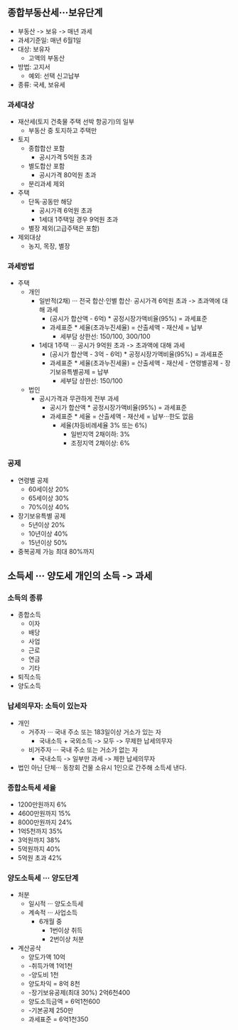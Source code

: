 ## 종합부동산세···보유단계
- 부동산 -> 보유 -> 매년 과세
- 과세기준일: 매년 6월1일
- 대상: 보유자
    - 고액의 부동산
- 방법: 고지서
    - 예외: 선택 신고납부
- 종류: 국세, 보유세
### 과세대상
- 재산세(토지 건축물 주택 선박 항공기)의 일부
    - 부동산 중 토지하고 주택만
- 토지 
    - 종합합산 포함
        - 공시가격 5억원 초과
    - 별도합산 포함
        - 공시가격 80억원 초과
    - 분리과세 제외
- 주택
    - 단독·공동만 해당
        - 공시가격 6억원 초과
        - 1세대 1주택일 경우 9억원 초과
    - 별장 제외(고급주택은 포함)
- 제외대상
    - 농지, 목장, 별장
### 과세방법
- 주택
    - 개인
        - 일반적(2채) ··· 전국 합산·인별 합산· 공시가격 6억원 초과 -> 초과액에 대해 과세
            - (공시가 합산액 - 6억) * 공정시장가액비율(95%) = 과세표준
            - 과세표준 * 세율(초과누진세율) = 산출세액 - 재산세 = 납부
                - 세부담 상한선: 150/100, 300/100
        - 1세대 1주택 ··· 공시가 9억원 초과 -> 초과액에 대해 과세
            - (공시가 합산액 - 3억 - 6억) * 공정시장가액비율(95%) = 과세표준
            - 과세표준 * 세율(초과누진세율) = 산출세액 - 재산세 - 연령별공제 - 장기보유특별공제 = 납부
                - 세부담 상한선: 150/100 
    - 법인
        - 공시가격과 무관하게 전부 과세
            - 공시가 합산액 * 공정시장가액비율(95%) = 과세표준
            - 과세표준 * 세율 = 산출세액 - 재산세 = 납부···한도 없음
                - 세율(차등비례세율 3% 또는 6%)
                    - 일반지역 2채이하: 3%
                    - 조정지역 2채이상: 6%
### 공제
- 연령별 공제
    - 60세이상 20%
    - 65세이상 30%
    - 70%이상 40%
- 장기보유특별 공제
    - 5년이상 20%
    - 10년이상 40%
    - 15년이상 50%
- 중복공제 가능 최대 80%까지

## 소득세 ··· 양도세 개인의 소득 -> 과세
### 소득의 종류
- 종합소득
    - 이자
    - 배당
    - 사업
    - 근로
    - 연금
    - 기타
- 퇴직소득
- 양도소득
### 납세의무자: 소득이 있는자
- 개인
    - 거주자 ··· 국내 주소 또는 183일이상 거소가 있는 자
        - 국내소득 + 국외소득 -> 모두 -> 무제한 납세의무자
    - 비거주자 ··· 국내 주소 또는 거소가 없는 자
        - 국내소득 -> 일부만 과세 -> 제한 납세의무자
- 법인 아닌 단체··· 동창회 건물 소유시 1인으로 간주해 소득세 낸다.
### 종합소득세 세율
- 1200만원까지 6%
- 4600만원까지 15%
- 8000만원까지 24%
- 1억5천까지 35%
- 3억원까지 38%
- 5억원까지 40%
- 5억원 초과 42%
### 양도소득세 ··· 양도단계
- 처분
    - 일시적 ··· 양도소득세
    - 계속적 ··· 사업소득
        - 6개월 중 
            - 1번이상 취득
            - 2번이상 처분
- 계산공삭
    -  양도가액 10억
    - -취득가액 1억1천
    - -양도비 1천
    - 양도차익 = 8억 8천
    - -장기보유공제(최대 30%) 2억6천400
    - 양도소득금액 = 6억1천600
    - -기본공제 250만
    - 과세표준 = 6억1천350